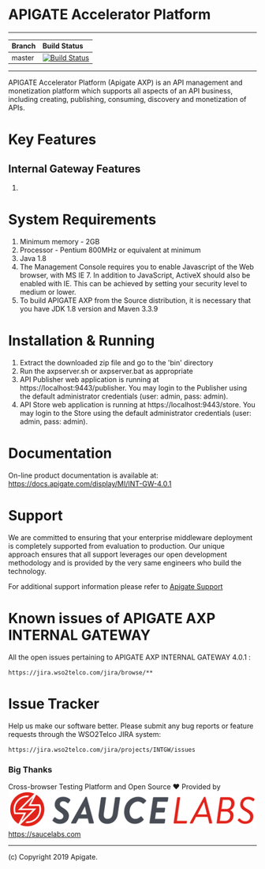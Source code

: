 
# APIGATE Accelerator Platform 

        
---

| Branch | Build Status |
| :------------ |:-------------
| master | [![Build Status](http://ci.wso2telco.com:8080/job/product-hub/badge/icon)](http://ci.wso2telco.com:8080/view/IGW%20400%20Nightly%20Build/job/product-hub-NB/)|

---

APIGATE Accelerator Platform (Apigate AXP) is an API management and monetization 
platform which supports all aspects of an API business, including creating, publishing, 
consuming, discovery and monetization of APIs.

Key Features
=============

Internal Gateway Features
-------------------------
1. 

System Requirements
==================================

1. Minimum memory - 2GB
2. Processor      - Pentium 800MHz or equivalent at minimum
3. Java 1.8
4. The Management Console requires you to enable Javascript of the Web browser,
   with MS IE 7. In addition to JavaScript, ActiveX should also be enabled
   with IE. This can be achieved by setting your security level to
   medium or lower.
5. To build APIGATE AXP from the Source distribution, it is necessary that you have
   JDK 1.8 version and Maven 3.3.9

Installation & Running
==================================

1. Extract the downloaded zip file and go to the 'bin' directory
2. Run the axpserver.sh or axpserver.bat as appropriate
3. API Publisher web application is running at https://localhost:9443/publisher. You may login
   to the Publisher using the default administrator credentials (user: admin, pass: admin).
4. API Store web application is running at https://localhost:9443/store. You may login
   to the Store using the default administrator credentials (user: admin, pass: admin).

Documentation
==============

On-line product documentation is available at:
       https://docs.apigate.com/display/MI/INT-GW-4.0.1

Support
==================================

We are committed to ensuring that your enterprise middleware deployment is completely 
supported from evaluation to production. Our unique approach ensures that all support 
leverages our open development methodology and is provided by the very same engineers 
who build the technology.

For additional support information please refer to [Apigate Support](https://support.wso2telco.com)

Known issues of APIGATE AXP INTERNAL GATEWAY
=====================================

All the open issues pertaining to APIGATE AXP INTERNAL GATEWAY 4.0.1 :

    https://jira.wso2telco.com/jira/browse/**
    
Issue Tracker
==================================

Help us make our software better. Please submit any bug reports or feature
requests through the WSO2Telco JIRA system:

    https://jira.wso2telco.com/jira/projects/INTGW/issues
    
### Big Thanks

Cross-browser Testing Platform and Open Source &#10084; Provided by 
![Alt text](https://github.com/WSO2Telco/product-hub/blob/master/images/LOGO_Sauce-Labs_Horiz_Red-Grey_RGB.png)
 https://saucelabs.com	
	
	
--------------------------------------------------------------------------------
(c) Copyright 2019 Apigate.